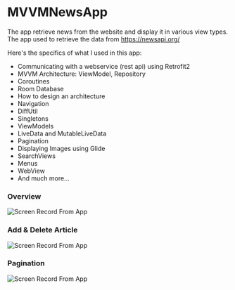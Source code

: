 # MVVMNewsApp
The app retrieve news from the website and display it in various view types.
The app used to retrieve the data from https://newsapi.org/

Here's the specifics of what I used in this app:

- Communicating with a webservice (rest api) using Retrofit2
- MVVM Architecture: ViewModel, Repository
- Coroutines
- Room Database
- How to design an architecture
- Navigation
- DiffUtil
- Singletons
- ViewModels
- LiveData and MutableLiveData
- Pagination
- Displaying Images using Glide
- SearchViews
- Menus
- WebView
- And much more...

### Overview

![Screen Record From App](https://media.giphy.com/media/vvFI24E3xWQxlUlGU7/giphy.gif)

### Add & Delete Article

![Screen Record From App](https://media.giphy.com/media/lRdNv8ePuXbH5I8QFS/giphy.gif)

### Pagination

![Screen Record From App](https://media.giphy.com/media/4YwWKFPHVtwmr2OD01/giphy.gif)
